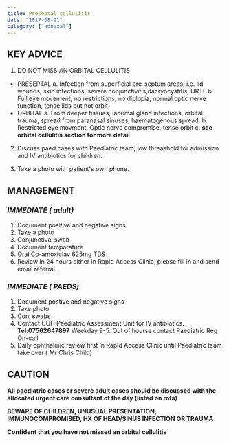 ```yaml
---
title: Preseptal cellulitis
date: "2017-08-21"
category: ["adnexal"]
---
```


## KEY ADVICE 

1.  DO NOT MISS AN ORBITAL CELLULITIS
* PRESEPTAL
    a.	Infection from superficial pre-septum areas, i.e. lid wounds, skin infections, severe conjunctivitis,dacryocystitis, URTI. 
  b.	Full eye movement, no restrictions, no diplopia, normal optic nerve function, tense lids but not orbit.
* ORBITAL
  a.	From deeper tissues, lacrimal gland infections, orbital trauma, spread from paranasal sinuses, haematogenous spread. 
  b.    Restricted eye movment, Optic nervc compromise, tense orbit
  c.    **see orbital cellulitis section for more detail**

2. Discuss paed cases with Paediatric team, low threashold for admission and IV antibiotics for children.  

3.	Take a photo with patient's own phone. 

 ## MANAGEMENT 

 
 ### _IMMEDIATE ( adult)_ 
 
1. Document positive and negative signs
2. Take a photo
3. Conjunctival swab
4. Document temporature
5. Oral Co-amoxiclav 625mg TDS
6. Review in 24 hours either in Rapid Access Clinic, please fill in and send email referral.


 ### _IMMEDIATE ( PAEDS)_ 
 
1.  Document postive and negative signs
2.  Take photo
3.  Conj swabs 
4.  Contact CUH Paediatric Assessment Unit for IV antibiotics.  **Tel:07562647897** Weekday 9-5.  Out of hourse contact Paediatric Reg On-call
5.  Daily ophthalmic review first in Rapid Access Clinic until Paediatric team take over ( Mr Chris Child)

 
 ## CAUTION 
 
**All paediatric cases or severe adult cases should be discussed with the allocated urgent care consultant of the day (listed on rota)**

**BEWARE OF CHILDREN, UNUSUAL PRESENTATION, IMMUNOCOMPROMISED, HX OF HEAD/SINUS INFECTION OR TRAUMA**

**Confident that you have not missed an orbital cellulitis**
